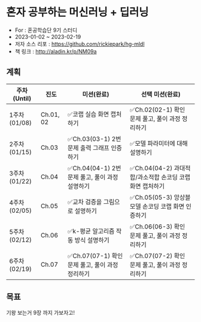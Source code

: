 # 혼자 공부하는 머신러닝 + 딥러닝

* For : 혼공학습단 9기 스터디
* 2023-01-02 ~ 2023-02-19
* 저자 소스 리포 : https://github.com/rickiepark/hg-mldl
* 책 링크 : http://aladin.kr/p/NM09a

## 계획

|주차(Until)|진도|미션(완료)|선택 미션(완료)|
|---|---|---|---|
|1주차(01/08)|Ch.01, 02|✅코랩 실습 화면 캡처하기|✅Ch.02(02-1) 확인 문제 풀고, 풀이 과정 정리하기|
|2주차(01/15)|Ch.03|✅Ch.03(03-1) 2번 문제 출력 그래프 인증하기|✅모델 파라미터에 대해 설명하기|
|3주차(01/22)|Ch.04|✅Ch.04(04-1) 2번 문제 풀고, 풀이 과정 설명하기|✅Ch.04(04-2) 과대적합/과소적합 손코딩 코랩 화면 캡처하기|
|4주차(02/05)|Ch.05|✅교차 검증을 그림으로 설명하기|✅Ch.05(05-3) 앙상블 모델 손코딩 코랩 화면 인증하기|
|5주차(02/12)|Ch.06|✅k-평균 알고리즘 작동 방식 설명하기|✅Ch.06(06-3) 확인 문제 풀고, 풀이 과정 정리하기|
|6주차(02/19)|Ch.07|✅Ch.07(07-1) 확인 문제 풀고, 풀이 과정 정리하기|✅Ch.07(07-2) 확인 문제 풀고, 풀이 과정 정리하기|

## 목표

기왕 보는거 9장 까지 가보자고!
